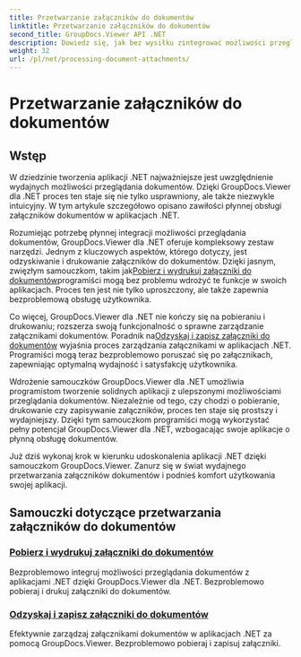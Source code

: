 ```yaml
---
title: Przetwarzanie załączników do dokumentów
linktitle: Przetwarzanie załączników do dokumentów
second_title: GroupDocs.Viewer API .NET
description: Dowiedz się, jak bez wysiłku zintegrować możliwości przeglądania dokumentów z aplikacjami .NET za pomocą GroupDocs.Viewer. Efektywnie zarządzaj załącznikami dokumentów.
weight: 32
url: /pl/net/processing-document-attachments/
--- 
```


# Przetwarzanie załączników do dokumentów

## Wstęp

W dziedzinie tworzenia aplikacji .NET najważniejsze jest uwzględnienie wydajnych możliwości przeglądania dokumentów. Dzięki GroupDocs.Viewer dla .NET proces ten staje się nie tylko usprawniony, ale także niezwykle intuicyjny. W tym artykule szczegółowo opisano zawiłości płynnej obsługi załączników dokumentów w aplikacjach .NET.

 Rozumiejąc potrzebę płynnej integracji możliwości przeglądania dokumentów, GroupDocs.Viewer dla .NET oferuje kompleksowy zestaw narzędzi. Jednym z kluczowych aspektów, którego dotyczy, jest odzyskiwanie i drukowanie załączników do dokumentów. Dzięki jasnym, zwięzłym samouczkom, takim jak[Pobierz i wydrukuj załączniki do dokumentów](./retrieve-and-print-attachments/)programiści mogą bez problemu wdrożyć te funkcje w swoich aplikacjach. Proces ten jest nie tylko uproszczony, ale także zapewnia bezproblemową obsługę użytkownika.

Co więcej, GroupDocs.Viewer dla .NET nie kończy się na pobieraniu i drukowaniu; rozszerza swoją funkcjonalność o sprawne zarządzanie załącznikami dokumentów. Poradnik na[Odzyskaj i zapisz załączniki do dokumentów](./retrieve-and-save-attachments/) wyjaśnia proces zarządzania załącznikami w aplikacjach .NET. Programiści mogą teraz bezproblemowo poruszać się po załącznikach, zapewniając optymalną wydajność i satysfakcję użytkownika.

Wdrożenie samouczków GroupDocs.Viewer dla .NET umożliwia programistom tworzenie solidnych aplikacji z ulepszonymi możliwościami przeglądania dokumentów. Niezależnie od tego, czy chodzi o pobieranie, drukowanie czy zapisywanie załączników, proces ten staje się prostszy i wydajniejszy. Dzięki tym samouczkom programiści mogą wykorzystać pełny potencjał GroupDocs.Viewer dla .NET, wzbogacając swoje aplikacje o płynną obsługę dokumentów.

Już dziś wykonaj krok w kierunku udoskonalenia aplikacji .NET dzięki samouczkom GroupDocs.Viewer. Zanurz się w świat wydajnego przetwarzania załączników dokumentów i podnieś komfort użytkowania swojej aplikacji.

## Samouczki dotyczące przetwarzania załączników do dokumentów
### [Pobierz i wydrukuj załączniki do dokumentów](./retrieve-and-print-attachments/)
Bezproblemowo integruj możliwości przeglądania dokumentów z aplikacjami .NET dzięki GroupDocs.Viewer dla .NET. Bezproblemowo pobieraj i drukuj załączniki do dokumentów.
### [Odzyskaj i zapisz załączniki do dokumentów](./retrieve-and-save-attachments/)
Efektywnie zarządzaj załącznikami dokumentów w aplikacjach .NET za pomocą GroupDocs.Viewer. Bezproblemowo pobieraj i zapisuj załączniki.